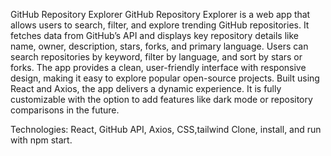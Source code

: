 
GitHub Repository Explorer
GitHub Repository Explorer is a web app that allows users to search, filter, and explore trending GitHub repositories. It fetches data from GitHub’s API and displays key repository details like name, owner, description, stars, forks, and primary language. Users can search repositories by keyword, filter by language, and sort by stars or forks. The app provides a clean, user-friendly interface with responsive design, making it easy to explore popular open-source projects. Built using React and Axios, the app delivers a dynamic experience. It is fully customizable with the option to add features like dark mode or repository comparisons in the future.

Technologies:
React, GitHub API, Axios, CSS,tailwind
Clone, install, and run with npm start.
